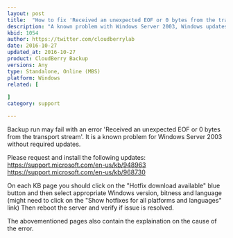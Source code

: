 ```yaml
---
layout: post
title:  "How to fix 'Received an unexpected EOF or 0 bytes from the transport stream' on Windows Server 2003?"
description: "A known problem with Windows Server 2003, Windows updates sre available to solve this"
kbid: 1054
author: https://twitter.com/cloudberrylab
date: 2016-10-27
updated_at: 2016-10-27
product: CloudBerry Backup
versions: Any
type: Standalone, Online (MBS)
platform: Windows
related: [
  
]
category: support

---
```


Backup run may fail with an error 'Received an unexpected EOF or 0 bytes from the transport stream'.
It is a known problem for Windows Server 2003 without required updates.

Please request and install the following updates:
https://support.microsoft.com/en-us/kb/948963
https://support.microsoft.com/en-us/kb/968730 

On each KB page you should click on the "Hotfix download available" blue button and then select appropriate Windows version, bitness and language (might need to click on the "Show hotfixes for all platforms and languages" link)
Then reboot the server and verify if issue is resolved.

The abovementioned pages also contain the explaination on the cause of the error.
